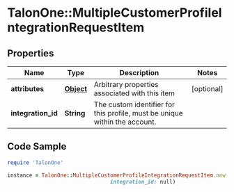 # TalonOne::MultipleCustomerProfileIntegrationRequestItem

## Properties

Name | Type | Description | Notes
------------ | ------------- | ------------- | -------------
**attributes** | [**Object**](.md) | Arbitrary properties associated with this item | [optional] 
**integration_id** | **String** | The custom identifier for this profile, must be unique within the account. | 

## Code Sample

```ruby
require 'TalonOne'

instance = TalonOne::MultipleCustomerProfileIntegrationRequestItem.new(attributes: null,
                                 integration_id: null)
```


